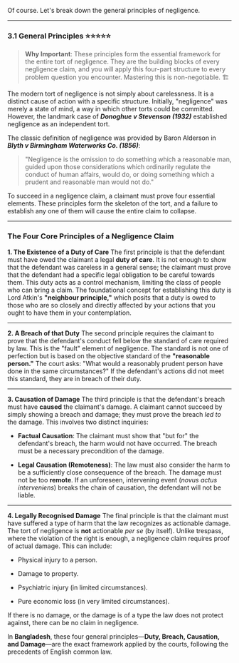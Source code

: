 Of course. Let's break down the general principles of negligence.

---

### 3.1 General Principles ⭐⭐⭐⭐⭐

> **Why Important**: These principles form the essential framework for the entire tort of negligence. They are the building blocks of every negligence claim, and you will apply this four-part structure to every problem question you encounter. Mastering this is non-negotiable. 🏗️

The modern tort of negligence is not simply about carelessness. It is a distinct cause of action with a specific structure. Initially, "negligence" was merely a state of mind, a way in which other torts could be committed. However, the landmark case of **_Donoghue v Stevenson (1932)_** established negligence as an independent tort.

The classic definition of negligence was provided by Baron Alderson in **_Blyth v Birmingham Waterworks Co. (1856)_**:

> "Negligence is the omission to do something which a reasonable man, guided upon those considerations which ordinarily regulate the conduct of human affairs, would do, or doing something which a prudent and reasonable man would not do."

To succeed in a negligence claim, a claimant must prove four essential elements. These principles form the skeleton of the tort, and a failure to establish any one of them will cause the entire claim to collapse.

---

### The Four Core Principles of a Negligence Claim

**1. The Existence of a Duty of Care** The first principle is that the defendant must have owed the claimant a legal **duty of care**. It is not enough to show that the defendant was careless in a general sense; the claimant must prove that the defendant had a specific legal obligation to be careful towards them. This duty acts as a control mechanism, limiting the class of people who can bring a claim. The foundational concept for establishing this duty is Lord Atkin's **"neighbour principle,"** which posits that a duty is owed to those who are so closely and directly affected by your actions that you ought to have them in your contemplation.

---

**2. A Breach of that Duty** The second principle requires the claimant to prove that the defendant's conduct fell below the standard of care required by law. This is the "fault" element of negligence. The standard is not one of perfection but is based on the objective standard of the **"reasonable person."** The court asks: "What would a reasonably prudent person have done in the same circumstances?" If the defendant's actions did not meet this standard, they are in breach of their duty.

---

**3. Causation of Damage** The third principle is that the defendant's breach must have **caused** the claimant's damage. A claimant cannot succeed by simply showing a breach and damage; they must prove the breach _led to_ the damage. This involves two distinct inquiries:

- **Factual Causation**: The claimant must show that "but for" the defendant's breach, the harm would not have occurred. The breach must be a necessary precondition of the damage.
    
- **Legal Causation (Remoteness)**: The law must also consider the harm to be a sufficiently close consequence of the breach. The damage must not be too **remote**. If an unforeseen, intervening event (_novus actus interveniens_) breaks the chain of causation, the defendant will not be liable.
    

---

**4. Legally Recognised Damage** The final principle is that the claimant must have suffered a type of harm that the law recognizes as actionable damage. The tort of negligence is **not** actionable _per se_ (by itself). Unlike trespass, where the violation of the right is enough, a negligence claim requires proof of actual damage. This can include:

- Physical injury to a person.
    
- Damage to property.
    
- Psychiatric injury (in limited circumstances).
    
- Pure economic loss (in very limited circumstances).
    

If there is no damage, or the damage is of a type the law does not protect against, there can be no claim in negligence.

In **Bangladesh**, these four general principles—**Duty, Breach, Causation, and Damage**—are the exact framework applied by the courts, following the precedents of English common law.